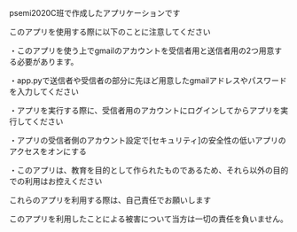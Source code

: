 psemi2020C班で作成したアプリケーションです

このアプリを使用する際に以下のことに注意してください

・このアプリを使う上でgmailのアカウントを受信者用と送信者用の2つ用意する必要があります。

・app.pyで送信者や受信者の部分に先ほど用意したgmailアドレスやパスワードを入力してください

・アプリを実行する際に、受信者用のアカウントにログインしてからアプリを実行してください

・アプリの受信者側のアカウント設定で[セキュリティ]の安全性の低いアプリのアクセスをオンにする

・このアプリは、教育を目的として作られたものであるため、それら以外の目的での利用はお控えください

これらのアプリを利用する際は、自己責任でお願いします

このアプリを利用したことによる被害について当方は一切の責任を負いません。
